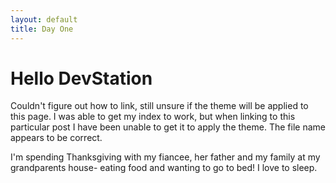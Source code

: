 ```yaml
---
layout: default
title: Day One
---
```

# Hello DevStation

Couldn't figure out how to link, still unsure if the theme will be applied to this page. I was able to get my index to work, but when linking to this particular post I have been unable to get it to apply the theme. The file name appears to be correct.

I'm spending Thanksgiving with my fiancee, her father and my family at my grandparents house- eating food and wanting to go to bed! I love to sleep.
